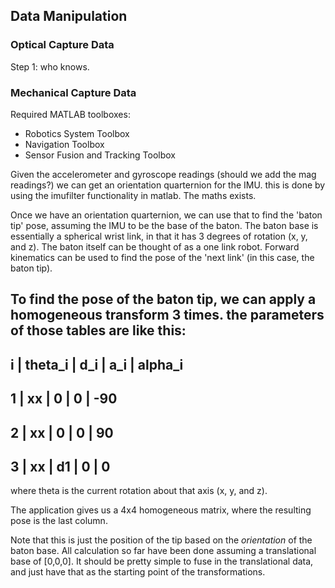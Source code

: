 ## Data Manipulation

### Optical Capture Data

Step 1: who knows.


### Mechanical Capture Data

Required MATLAB toolboxes:
- Robotics System Toolbox
- Navigation Toolbox
- Sensor Fusion and Tracking Toolbox

Given the accelerometer and gyroscope readings (should we add the mag readings?) we can get an orientation quarternion for the IMU.
this is done by using the imufilter functionality in matlab. The maths exists.

Once we have an orientation quarternion, we can use that to find the 'baton tip' pose, assuming the IMU to be the base of the baton.
The baton base is essentially a spherical wrist link, in that it has 3 degrees of rotation (x, y, and z). The baton itself can be thought of as a one link robot. Forward kinematics can be used to find the pose of the 'next link' (in this case, the baton tip).

To find the pose of the baton tip, we can apply a homogeneous transform 3 times. the parameters of those tables are like this:
----------------------------------
 i | theta_i | d_i | a_i | alpha_i
----------------------------------
 1 |    xx   |  0  |  0  |  -90
----------------------------------
 2 |    xx   |  0  |  0  |   90
----------------------------------
 3 |    xx   |  d1 |  0  |   0
----------------------------------

where theta is the current rotation about that axis (x, y, and z).

The application gives us a 4x4 homogeneous matrix, where the resulting pose is the last column.

Note that this is just the position of the tip based on the *orientation* of the baton base. All calculation so far have been done assuming a translational base of [0,0,0]. It should be pretty simple to fuse in the translational data, and just have that as the starting point of the transformations.